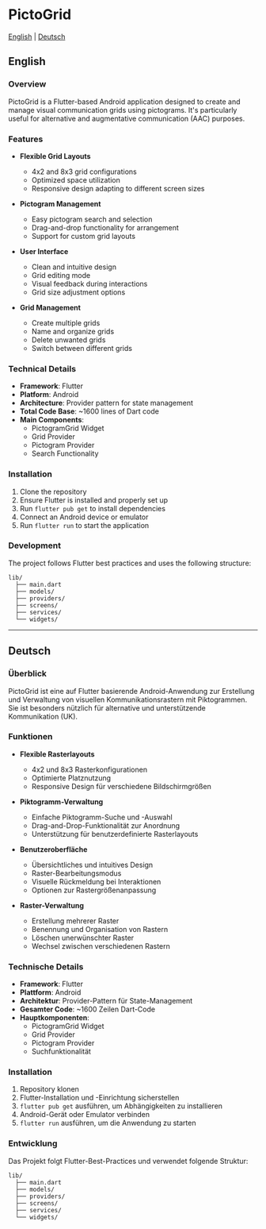 # PictoGrid

[English](#english) | [Deutsch](#deutsch)

## English

### Overview
PictoGrid is a Flutter-based Android application designed to create and manage visual communication grids using pictograms. It's particularly useful for alternative and augmentative communication (AAC) purposes.

### Features
- **Flexible Grid Layouts**
  - 4x2 and 8x3 grid configurations
  - Optimized space utilization
  - Responsive design adapting to different screen sizes

- **Pictogram Management**
  - Easy pictogram search and selection
  - Drag-and-drop functionality for arrangement
  - Support for custom grid layouts

- **User Interface**
  - Clean and intuitive design
  - Grid editing mode
  - Visual feedback during interactions
  - Grid size adjustment options

- **Grid Management**
  - Create multiple grids
  - Name and organize grids
  - Delete unwanted grids
  - Switch between different grids

### Technical Details
- **Framework**: Flutter
- **Platform**: Android
- **Architecture**: Provider pattern for state management
- **Total Code Base**: ~1600 lines of Dart code
- **Main Components**:
  - PictogramGrid Widget
  - Grid Provider
  - Pictogram Provider
  - Search Functionality

### Installation
1. Clone the repository
2. Ensure Flutter is installed and properly set up
3. Run `flutter pub get` to install dependencies
4. Connect an Android device or emulator
5. Run `flutter run` to start the application

### Development
The project follows Flutter best practices and uses the following structure:
```
lib/
  ├── main.dart
  ├── models/
  ├── providers/
  ├── screens/
  ├── services/
  └── widgets/
```

---

## Deutsch

### Überblick
PictoGrid ist eine auf Flutter basierende Android-Anwendung zur Erstellung und Verwaltung von visuellen Kommunikationsrastern mit Piktogrammen. Sie ist besonders nützlich für alternative und unterstützende Kommunikation (UK).

### Funktionen
- **Flexible Rasterlayouts**
  - 4x2 und 8x3 Rasterkonfigurationen
  - Optimierte Platznutzung
  - Responsive Design für verschiedene Bildschirmgrößen

- **Piktogramm-Verwaltung**
  - Einfache Piktogramm-Suche und -Auswahl
  - Drag-and-Drop-Funktionalität zur Anordnung
  - Unterstützung für benutzerdefinierte Rasterlayouts

- **Benutzeroberfläche**
  - Übersichtliches und intuitives Design
  - Raster-Bearbeitungsmodus
  - Visuelle Rückmeldung bei Interaktionen
  - Optionen zur Rastergrößenanpassung

- **Raster-Verwaltung**
  - Erstellung mehrerer Raster
  - Benennung und Organisation von Rastern
  - Löschen unerwünschter Raster
  - Wechsel zwischen verschiedenen Rastern

### Technische Details
- **Framework**: Flutter
- **Plattform**: Android
- **Architektur**: Provider-Pattern für State-Management
- **Gesamter Code**: ~1600 Zeilen Dart-Code
- **Hauptkomponenten**:
  - PictogramGrid Widget
  - Grid Provider
  - Pictogram Provider
  - Suchfunktionalität

### Installation
1. Repository klonen
2. Flutter-Installation und -Einrichtung sicherstellen
3. `flutter pub get` ausführen, um Abhängigkeiten zu installieren
4. Android-Gerät oder Emulator verbinden
5. `flutter run` ausführen, um die Anwendung zu starten

### Entwicklung
Das Projekt folgt Flutter-Best-Practices und verwendet folgende Struktur:
```
lib/
  ├── main.dart
  ├── models/
  ├── providers/
  ├── screens/
  ├── services/
  └── widgets/
```
